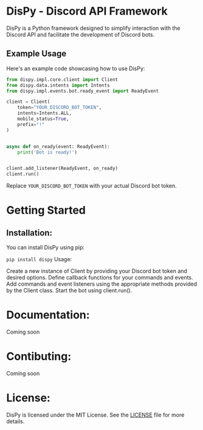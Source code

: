 # DisPy - Discord API Framework

DisPy is a Python framework designed to simplify interaction with the Discord API and facilitate the development of Discord bots.

## Example Usage

Here's an example code showcasing how to use DisPy:

```python
from dispy.impl.core.client import Client
from dispy.data.intents import Intents
from dispy.impl.events.bot.ready_event import ReadyEvent

client = Client(
    token="YOUR_DISCORD_BOT_TOKEN",
    intents=Intents.ALL,
    mobile_status=True,
    prefix="!"
)


async def on_ready(event: ReadyEvent):
    print('Bot is ready!')


client.add_listener(ReadyEvent, on_ready)
client.run()
```
Replace `YOUR_DISCORD_BOT_TOKEN` with your actual Discord bot token.

# Getting Started
## Installation:
You can install DisPy using pip:

`pip install dispy`
Usage:

Create a new instance of Client by providing your Discord bot token and desired options.
Define callback functions for your commands and events.
Add commands and event listeners using the appropriate methods provided by the Client class.
Start the bot using client.run().

# Documentation:
Coming soon


# Contibuting:
Coming soon


# License:
DisPy is licensed under the MIT License. See the [LICENSE](https://github.com/MagM1go/dispy/blob/main/LICENSE) file for more details.
